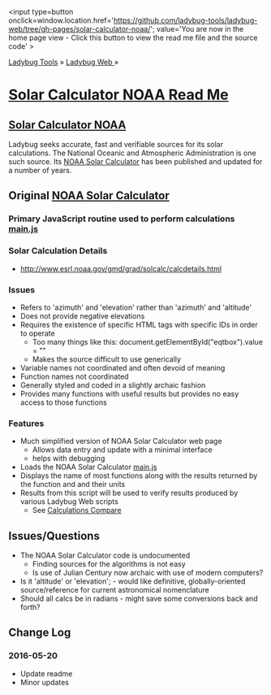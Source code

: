 ﻿<span style=display:none; >[You are now in a GitHub source code view - click this link to view the home page]
( https://ladybug-tools.github.io/ladybug-web/solar-calculator-noaa/#readme.md "View file as a web page." ) </span>
<input type=button onclick=window.location.href='https://github.com/ladybug-tools/ladybug-web/tree/gh-pages/solar-calculator-noaa/';
value='You are now in the home page view - Click this button to view the read me file and the source code' >

[Ladybug Tools]( https://ladybug-tools.github.io/ ) » [Ladybug Web ]( https://ladybug-tools.github.io/ladybug-web/ ) »


[Solar Calculator NOAA Read Me]( index.html#readme.md )
===

## [Solar Calculator NOAA]( http://ladybug-tools.github.io/ladybug-web/solar-calculator-noaa/ )

Ladybug seeks accurate, fast and verifiable sources for its solar calculations.
The National Oceanic and Atmospheric Administration is one such source.
Its [NOAA Solar Calculator]( http://www.esrl.noaa.gov/gmd/grad/solcalc/index.html ) has been published and updated for a number of years.

## Original [NOAA Solar Calculator]( http://www.esrl.noaa.gov/gmd/grad/solcalc/index.html )

### Primary JavaScript routine used to perform calculations [main.js]( http://www.esrl.noaa.gov/gmd/grad/solcalc/main.js )

### Solar Calculation Details

* http://www.esrl.noaa.gov/gmd/grad/solcalc/calcdetails.html


### Issues

* Refers to 'azimuth' and 'elevation' rather than 'azimuth' and 'altitude'
* Does not provide negative elevations
* Requires the existence of specific HTML tags with specific IDs in order to operate
	* Too many things like this: document.getElementById("eqtbox").value = ""
	* Makes the source difficult to use generically
* Variable names not coordinated and often devoid of meaning
* Function names not coordinated
* Generally styled and coded in a slightly archaic fashion
* Provides many functions with useful results but provides no easy access to those functions


### Features

* Much simplified version of NOAA Solar Calculator web page
	* Allows data entry and update with a minimal interface
	* helps with debugging
* Loads the NOAA Solar Calculator [main.js]( http://www.esrl.noaa.gov/gmd/grad/solcalc/main.js )
* Displays the name of most functions along with the results returned by the function and and their units
* Results from this script will be used to verify results produced by various Ladybug Web scripts
	* See [Calculations Compare]( http://ladybug-tools.github.io/ladybug-web/solar-calculator-compare/ )



## Issues/Questions

* The NOAA Solar Calculator code is undocumented
	* Finding sources for the algorithms is not easy
	* Is use of Julian Century now archaic with use of modern computers?
* Is it 'altitude' or 'elevation'; - would like definitive, globally-oriented source/reference for current astronomical nomenclature
* Should all calcs be in radians - might save some conversions back and forth?


## Change Log


### 2016-05-20

* Update readme
* Minor updates





